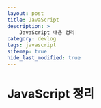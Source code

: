 ```yaml
---
layout: post
title: JavaScript
description: >
    JavaScript 내용 정리
category: devlog
tags: javascript
sitemap: true
hide_last_modified: true
---
```


# JavaScript 정리

